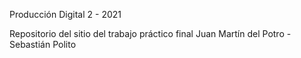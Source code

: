 Producción Digital 2 - 2021

Repositorio del sitio del trabajo práctico final Juan Martín del Potro - Sebastián Polito
